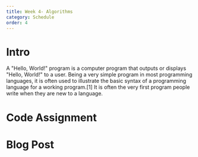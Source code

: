 ```yaml
---
title: Week 4- Algorithms
category: Schedule
order: 4
---
```


# Intro
A "Hello, World!" program is a computer program that outputs or displays "Hello, World!" to a user. Being a very simple program in most programming languages, it is often used to illustrate the basic syntax of a programming language for a working program.[1] It is often the very first program people write when they are new to a language.

# Code Assignment

# Blog Post